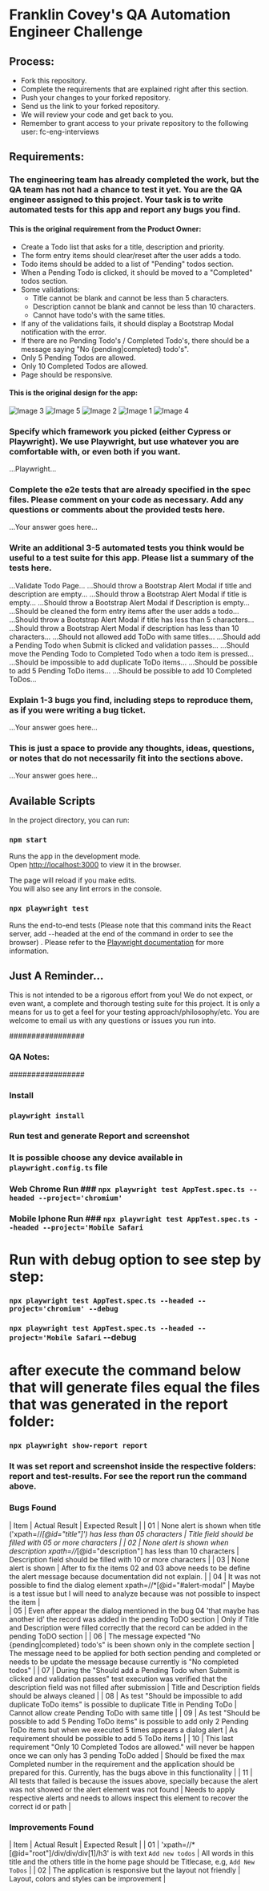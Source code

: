 # Franklin Covey's QA Automation Engineer Challenge

## Process:
- Fork this repository.
- Complete the requirements that are explained right after this section.
- Push your changes to your forked repository.
- Send us the link to your forked repository.
- We will review your code and get back to you.
- Remember to grant access to your private repository to the following user: fc-eng-interviews

## Requirements:

### The engineering team has already completed the work, but the QA team has not had a chance to test it yet. You are the QA engineer assigned to this project. Your task is to write automated tests for this app and report any bugs you find.

#### This is the original requirement from the Product Owner:
- Create a Todo list that asks for a title, description and priority.
- The form entry items should clear/reset after the user adds a todo.
- Todo items should be added to a list of "Pending" todos section.
- When a Pending Todo is clicked, it should be moved to a "Completed" todos section.
- Some validations:
  - Title cannot be blank and cannot be less than 5 characters.
  - Description cannot be blank and cannot be less than 10 characters.
  - Cannot have todo's with the same titles.
- If any of the validations fails, it should display a Bootstrap Modal notification with the error.
- If there are no Pending Todo's / Completed Todo's, there should be a message saying "No {pending|completed} todo's".
- Only 5 Pending Todos are allowed.
- Only 10 Completed Todos are allowed.
- Page should be responsive.

#### This is the original design for the app:
![Image 3](images/image-3.png)
![Image 5](images/image-5.png)
![Image 2](images/image-2.png)
![Image 1](images/image-1.png)
![Image 4](images/image-4.png)

### Specify which framework you picked (either Cypress or Playwright). We use Playwright, but use whatever you are comfortable with, or even both if you want.
...Playwright...

### Complete the e2e tests that are already specified in the spec files. Please comment on your code as necessary. Add any questions or comments about the provided tests here.
...Your answer goes here...

### Write an additional 3-5 automated tests you think would be useful to a test suite for this app. Please list a summary of the tests here.
...Validate Todo Page...
...Should throw a Bootstrap Alert Modal if title and description are empty...
...Should throw a Bootstrap Alert Modal if title is empty...
...Should throw a Bootstrap Alert Modal if Description is empty...
...Should be cleaned the form entry items after the user adds a todo...
...Should throw a Bootstrap Alert Modal if title has less than 5 characters...
...Should throw a Bootstrap Alert Modal if description has less than 10 characters...
...Should not allowed add ToDo with same titles...
...Should add a Pending Todo when Submit is clicked and validation passes...
...Should move the Pending Todo to Completed Todo when a todo item is pressed...
...Should be impossible to add duplicate ToDo items...
...Should be possible to add 5 Pending ToDo items...
...Should be possible to add 10 Completed ToDos...

### Explain 1-3 bugs you find, including steps to reproduce them, as if you were writing a bug ticket.

...Your answer goes here...

### This is just a space to provide any thoughts, ideas, questions, or notes that do not necessarily fit into the sections above.
...Your answer goes here...

## Available Scripts

In the project directory, you can run:

### `npm start`

Runs the app in the development mode.\
Open [http://localhost:3000](http://localhost:3000) to view it in the browser.

The page will reload if you make edits.\
You will also see any lint errors in the console.

### `npx playwright test`

Runs the end-to-end tests (Please note that this command inits the React server, add --headed at the end of the command in order to see the browser) .
Please refer to the [Playwright documentation](https://playwright.dev/docs/intro) for more information.

## Just A Reminder...

This is not intended to be a rigorous effort from you! We do not expect, or even want, a complete and thorough testing suite for this project. It is only a means for us to get a feel for your testing approach/philosophy/etc. You are welcome to email us with any questions or issues you run into.

#################
### QA Notes: ###
#################

### Install
### `playwright install`

### Run test and generate Report and screenshot
### It is possible choose any device available in `playwright.config.ts` file

### Web Chrome Run ### `npx playwright test AppTest.spec.ts --headed --project='chromium'`
### Mobile Iphone Run ### `npx playwright test AppTest.spec.ts --headed --project='Mobile Safari`

# Run with debug option to see step by step:
### `npx playwright test AppTest.spec.ts --headed --project='chromium' --debug`
### `npx playwright test AppTest.spec.ts --headed --project='Mobile Safari` --debug

# after execute the command below that will generate files equal the files that was generated in the report folder:
### `npx playwright show-report report`

### It was set report and screenshot inside the respective folders: report and test-results. For see the report run the command above.

### Bugs Found ### 
| Item   | Actual Result                                                                           | Expected Result                             |
| 01     | None alert is shown when title ('xpath=//*[@id="title"]')  has less than 05 characters  | Title field should be filled with 05 or more characters |
| 02     | None alert is shown when description xpath=//*[@id="description"] has less than 10 characters  | Description field should be filled with 10 or more characters |
| 03     | None alert is shown | After to fix the items 02 and 03 above needs to be define the alert message because documentation did not explain. |
| 04     | It was not possible to find the dialog element xpath=//*[@id="#alert-modal" | Maybe is a test issue but I will need to analyze because was not possible to inspect the item |   
| 05     | Even after appear the dialog mentioned in the bug 04 'that maybe has another id' the record was added in the pending ToDO section | Only if Title and Description were filled correctly that the record can be added in the pending ToDO section |
| 06     | The message expected "No {pending|completed} todo's" is been shown only in the complete section | The message need to be applied for both section pending and completed or needs to be update the message because currently is "No completed todos" |
| 07     | During the "Should add a Pending Todo when Submit is clicked and validation passes" test execution was verified that the description field was not filled after submission | Title and Description fields should be always cleaned  |
| 08     | As test "Should be impossible to add duplicate ToDo items" is possible to duplicate Title in Pending ToDo   | Cannot allow create Pending ToDo with same title |
| 09     | As test "Should be possible to add 5 Pending ToDo items" is possible to add only 2 Pending ToDo items but when we executed 5 times appears a dialog alert | As requirement should be possible to add 5 ToDo items |
| 10     | This last requirement "Only 10 Completed Todos are allowed." will never be happen once we can only has 3 pending ToDo added | Should be fixed the max Completed number in the requirement and the application should be prepared for this. Currently, has the bugs above in this functionality |
| 11     | All tests that failed is because the issues above, specially because the alert was not showed or the alert element was not found | Needs to apply respective alerts and needs to allows inspect this element to recover the correct id or path |

### Improvements Found ###
| Item   | Actual Result                                                           | Expected Result                             |
| 01     | 'xpath=//*[@id="root"]/div/div/div[1]/h3' is with text `Add new todos`  | All words in this title and the others title in the home page should be Titlecase, e.g, `Add New ToDos` |
| 02     | The application is responsive but the layout not friendly               | Layout, colors and styles can be improvement |
            

